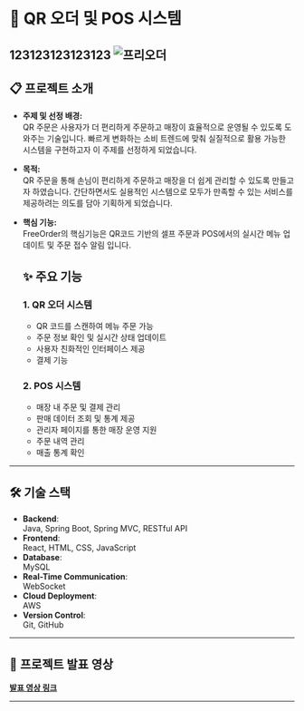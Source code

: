 # 🛒 **QR 오더 및 POS 시스템**  

123123123123123
![프리오더](https://github.com/user-attachments/assets/3c76453a-77bb-4d89-ad5e-8a9339c8d042)
---

## 📋 **프로젝트 소개**  

- **주제 및 선정 배경:**  
  QR 주문은 사용자가 더 편리하게 주문하고 매장이 효율적으로 운영될 수 있도록 도와주는 기술입니다.
  빠르게 변화하는 소비 트렌드에 맞춰 실질적으로 활용 가능한 시스템을 구현하고자 이 주제를 선정하게 되었습니다.
- **목적:**  
  QR 주문을 통해 손님이 편리하게 주문하고 매장을 더 쉽게 관리할 수 있도록 만들고자 하였습니다. 간단하면서도 실용적인 시스템으로 모두가   만족할 수 있는 서비스를 제공하려는 의도를 담아 기획하게 되었습니다.
- **핵심 기능:**  
  FreeOrder의 핵심기능은 QR코드 기반의 셀프 주문과 POS에서의 실시간 메뉴 업데이트 및 주문 접수 알림 입니다.

  ## ✨ **주요 기능**  

  ### **1. QR 오더 시스템**  
  - QR 코드를 스캔하여 메뉴 주문 가능
  - 주문 정보 확인 및 실시간 상태 업데이트
  - 사용자 친화적인 인터페이스 제공
  - 결제 기능

  ### **2. POS 시스템**  
  - 매장 내 주문 및 결제 관리
  - 판매 데이터 조회 및 통계 제공
  - 관리자 페이지를 통한 매장 운영 지원
  - 주문 내역 관리
  - 매출 통계 확인

---

## 🛠️ **기술 스택**  

- **Backend**:  
  Java, Spring Boot, Spring MVC, RESTful API  
- **Frontend**:  
  React, HTML, CSS, JavaScript  
- **Database**:  
  MySQL  
- **Real-Time Communication**:  
  WebSocket  
- **Cloud Deployment**:  
  AWS
- **Version Control**:  
  Git, GitHub  

---

## 🎥 **프로젝트 발표 영상**  
[**발표 영상 링크**](https://www.youtube.com/watch?v=u6YvGbuR9Qc&list=PL4C2AmBC9jOZZEOwZ67P_Nb_WoQ1JpZ6G&index=5)

---
